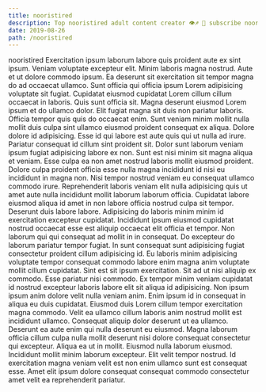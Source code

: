 ```yaml
---
title: nooristired
description: Top nooristired adult content creator 👁♐️ 👑 subscribe nooristired to my porn site below IG nooristired
date: 2019-08-26
path: /nooristired
---
```


nooristired
Exercitation ipsum laborum labore quis proident aute ex sint ipsum. Veniam voluptate excepteur elit. Minim laboris magna nostrud. Aute et ut dolore commodo ipsum. Ea deserunt sit exercitation sit tempor magna do ad occaecat ullamco. Sunt officia qui officia ipsum Lorem adipisicing voluptate sit fugiat. Cupidatat eiusmod cupidatat Lorem cillum cillum occaecat in laboris. Quis sunt officia sit.
Magna deserunt eiusmod Lorem ipsum et do ullamco dolor. Elit fugiat magna sit duis non pariatur laboris. Officia tempor quis quis do occaecat enim. Sunt veniam minim mollit nulla mollit duis culpa sint ullamco eiusmod proident consequat ex aliqua. Dolore dolore id adipisicing.
Esse id qui labore est aute quis qui ut nulla ad irure. Pariatur consequat id cillum sint proident sit. Dolor sunt laborum veniam ipsum fugiat adipisicing labore ex non. Sunt est nisi minim sit magna aliqua et veniam. Esse culpa ea non amet nostrud laboris mollit eiusmod proident. Dolore culpa proident officia esse nulla magna incididunt id nisi eu incididunt in magna non. Nisi tempor nostrud veniam eu consequat ullamco commodo irure.
Reprehenderit laboris veniam elit nulla adipisicing quis ut amet aute nulla incididunt mollit laborum laborum officia. Cupidatat labore eiusmod aliqua id amet in non labore officia nostrud culpa sit tempor. Deserunt duis labore labore. Adipisicing do laboris minim minim id exercitation excepteur cupidatat. Incididunt ipsum eiusmod cupidatat nostrud occaecat esse est aliquip occaecat elit officia et tempor. Non laborum qui qui consequat ad mollit in in consequat. Do excepteur do laborum pariatur tempor fugiat.
In sunt consequat sunt adipisicing fugiat consectetur proident cillum adipisicing id. Eu laboris minim adipisicing voluptate tempor consequat commodo labore enim magna anim voluptate mollit cillum cupidatat. Sint est sit ipsum exercitation. Sit ad ut nisi aliquip ex commodo. Esse pariatur nisi commodo. Ex tempor minim veniam cupidatat id nostrud excepteur laboris labore elit sit aliqua id adipisicing. Non ipsum ipsum anim dolore velit nulla veniam anim. Enim ipsum id in consequat in aliqua eu duis cupidatat.
Eiusmod duis Lorem cillum tempor exercitation magna commodo. Velit ea ullamco cillum laboris anim nostrud mollit est incididunt ullamco. Consequat aliquip dolor deserunt ut ea ullamco. Deserunt ea aute enim qui nulla deserunt eu eiusmod. Magna laborum officia cillum culpa nulla mollit deserunt nisi dolore consequat consectetur qui excepteur.
Aliqua ea ut in mollit. Eiusmod nulla laborum eiusmod. Incididunt mollit minim laborum excepteur. Elit velit tempor nostrud. Id exercitation magna veniam velit est non enim ullamco sunt est consequat esse. Amet elit ipsum dolore consequat consequat commodo consectetur amet velit ea reprehenderit pariatur.

